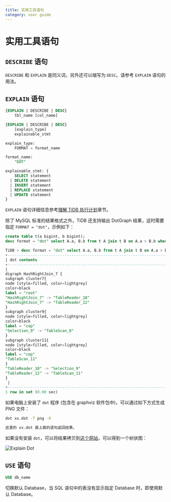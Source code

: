 ```yaml
---
title: 实用工具语句
category: user guide
---
```


# 实用工具语句

## `DESCRIBE` 语句

`DESCRIBE` 和 `EXPLAIN` 是同义词，另外还可以缩写为 `DESC`。请参考 `EXPLAIN` 语句的用法。

## `EXPLAIN` 语句

```sql
{EXPLAIN | DESCRIBE | DESC}
    tbl_name [col_name]

{EXPLAIN | DESCRIBE | DESC}
    [explain_type]
    explainable_stmt

explain_type:
    FORMAT = format_name

format_name:
    "DOT"

explainable_stmt: {
    SELECT statement
  | DELETE statement
  | INSERT statement
  | REPLACE statement
  | UPDATE statement
}
```

`EXPLAIN` 语句详细信息参考[理解 TiDB 执行计划](../sql/understanding-the-query-execution-plan.md)章节。

除了 MySQL 标准的结果格式之外，TiDB 还支持输出 DotGraph 结果，这时需要指定 `FORMAT = "dot"`，示例如下：

```sql
create table t(a bigint, b bigint);
desc format = "dot" select A.a, B.b from t A join t B on A.a > B.b where A.a < 10;

TiDB > desc format = "dot" select A.a, B.b from t A join t B on A.a > B.b where A.a < 10;desc format = "dot" select A.a, B.b from t A join t B on A.a > B.b where A.a < 10;
+--------------------------------------------------------------------------------------------------------------------------------------------------------------------------------------------------------------------------------------------------------------------------------------------------------------------------------------------------------------------------------------------------------------------------------------------------------------------------------------------+
| dot contents                                                                                                                                                                                                                                                                                                                                                                                                                                                                               |
+--------------------------------------------------------------------------------------------------------------------------------------------------------------------------------------------------------------------------------------------------------------------------------------------------------------------------------------------------------------------------------------------------------------------------------------------------------------------------------------------+
|
digraph HashRightJoin_7 {
subgraph cluster7{
node [style=filled, color=lightgrey]
color=black
label = "root"
"HashRightJoin_7" -> "TableReader_10"
"HashRightJoin_7" -> "TableReader_12"
}
subgraph cluster9{
node [style=filled, color=lightgrey]
color=black
label = "cop"
"Selection_9" -> "TableScan_8"
}
subgraph cluster11{
node [style=filled, color=lightgrey]
color=black
label = "cop"
"TableScan_11"
}
"TableReader_10" -> "Selection_9"
"TableReader_12" -> "TableScan_11"
}
 |
+--------------------------------------------------------------------------------------------------------------------------------------------------------------------------------------------------------------------------------------------------------------------------------------------------------------------------------------------------------------------------------------------------------------------------------------------------------------------------------------------+
1 row in set (0.00 sec)
```

如果电脑上安装了 `dot` 程序 (包含在 graphviz 软件包中)，可以通过如下方式生成 PNG 文件：

```bash
dot xx.dot -T png -O

这里的 xx.dot 是上面的语句返回结果。
```

如果没有安装 `dot`，可以将结果拷贝到[这个网站](http://www.webgraphviz.com/)，可以得到一个树状图：

![Explain Dot](../media/explain_dot.png)


## `USE` 语句

```sql
USE db_name
```

切换默认 Database，当 SQL 语句中的表没有显示指定 Database 时，即使用默认 Database。
